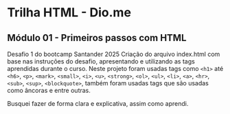 # Trilha HTML - Dio.me
## Módulo 01 - Primeiros passos com HTML

Desafio 1 do bootcamp Santander 2025
Criação do arquivo index.html com base nas instruções do desafio, apresentando e utilizando as tags aprendidas durante o curso.
Neste projeto foram usadas tags como `<h1>` até `<h6>`, `<p>`, `<mark>`, `<small>`, `<i>`, `<u>`, `<strong>`, `<ol>`, `<ul>`, `<li>`, `<a>`, `<hr>`, `<sub>`, `<sup>`, `<blockquote>`, também foram usadas tags que são usadas como âncoras e entre outras.

Busquei fazer de forma clara e explicativa, assim como aprendi.
